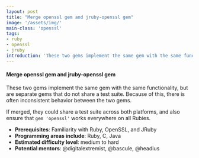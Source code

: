 ```yaml
---
layout: post
title: "Merge openssl gem and jruby-openssl gem"
image: '/assets/img/'
main-class: 'openssl'
tags:
- ruby
- openssl
- jruby
introduction: 'These two gems implement the same gem with the same functionality, but are separate gems that do not share a test suite. Because of..'
---
```


#### Merge openssl gem and jruby-openssl gem

These two gems implement the same gem with the same functionality, but are separate gems that do not share a test suite. Because of this, there is often inconsistent behavior between the two gems.

If merged, they could share a test suite across both platforms, and also ensure that `gem 'openssl'` works everywhere on all Rubies.

* **Prerequisites**: Familiarity with Ruby, OpenSSL, and JRuby
* **Programming areas include**: Ruby, C, Java
* **Estimated difficulty level**: medium to hard
* **Potential mentors**: @digitalextremist, @bascule, @headius
